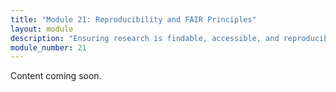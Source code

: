 ```yaml
---
title: "Module 21: Reproducibility and FAIR Principles"
layout: module
description: "Ensuring research is findable, accessible, and reproducible."
module_number: 21
---
```

Content coming soon.
